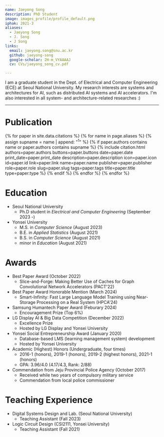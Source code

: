 ```yaml
---
name: Jaeyong Song
description: PhD Student
image: images_profile/profile_default.png
iphak: 2021-3
aliases:
  - Jaeyong Song
  - J. Song
  - J Song
links:
  email: jaeyong.song@snu.ac.kr
  github: jaeyong-song
  google-scholar: 2H-m_VYAAAAJ
  cv: CVs/jaeyong_song_cv.pdf

---
```


I am a graduate student in the Dept. of Electrical and Computer Engineering (ECE) at Seoul National University.
My research interests are systems and architectures for AI, such as distributed AI systems and AI accelerators.
I'm also interested in all system- and architecture-related researches :)

---

# Publication

{% for paper in site.data.citations %}
  {% for name in page.aliases %}
  {% assign supname = name | append: "<sup>1</sup>" %}
    {% if paper.authors contains name or paper.authors contains supname %}
      {% 
        include citation.html
        authors=paper.authors
        buttons=paper.buttons
        date=paper.date
        print_date=paper.print_date
        description=paper.description
        icon=paper.icon
        id=paper.id
        link=paper.link
        name=paper.name
        publisher=paper.publisher
        role=paper.role
        slug=paper.slug
        tags=paper.tags
        title=paper.title
        type=paper.type
      %}
    {% endif %}
  {% endfor %}
{% endfor %}



# Education
* Seoul National University
  * Ph.D student in *Electrical and Computer Engineering* (September 2023 -)
* Yonsei University
  * M.S. in *Computer Science* (August 2023)
  * B.E. in *Applied Statistics* (August 2021)
  * B.S. in *Computer Science* (August 2021)
  * minor in *Education* (August 2021)

# Awards
* Best Paper Award (October 2022)
  * Slice-and-Forge: Making Better Use of Caches for Graph Convolutional Network Accelerators (PACT'22)
* Best Paper Award Honorable Mention (March 2024)
  * Smart-Infinity: Fast Large Language Model Training using Near-Storage Processing on a Real System (HPCA'24)
* Samsung Humantech Paper Award (Feburary 2024)
  * Encouragement Prize (Top 6%)
* LG Display AI & Big Data Competition (December 2022)
  * Excellence Prize
  * Hosted by LG Display and Yonsei University
* Yonsei Social Entrepreneurship Award (January 2020)
  * Database-based LMS (learning management system) development
  * Hosted by Yonsei University
* Academic (Highest) Honors (Undergraduate, four times)
  * 2016-1 (honors), 2019-1 (honors), 2019-2 (highest honors), 2021-1 (honors)
  * GPA: 3.96/4.0 (4.17/4.3, Rank: 2/88)
* Commendation from Jeju Provincial Police Agency (October 2017)
  * Received while two years of compulsory military service
  * Commendation from local police commissioner

# Teaching Experience
* Digital Systems Design and Lab. (Seoul National University)
  * Teaching Assistant (Fall 2023)
* Logic Circuit Design (CSI2111, Yonsei University)
  * Teaching Assistant (Fall 2021)